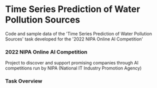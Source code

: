 # Time Series Prediction of Water Pollution Sources
Code and sample data of the 'Time Series Prediction of Water Pollution Sources' task developed for the '2022 NIPA Online AI Competition'

### 2022 NIPA Online AI Competition
Project to discover and support promising companies through AI competitions run by NIPA (National IT Industry Promotion Agency)

### Task Overview
